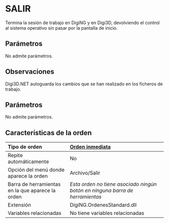 # SALIR

Termina la sesión de trabajo en DigiNG y en Digi3D, devolviendo el control al sistema operativo sin pasar por la pantalla de inicio.

## Parámetros

No admite parámetros.

## Observaciones

Digi3D.NET autoguarda los cambios que se han realizado en los ficheros de trabajo.

## Parámetros

No admite parámetros.

## Características de la orden

| Tipo de orden | [Orden inmediata](salir.md) |
| :--- | :--- |
| Repite automáticamente | No |
| Opción del menú donde aparece la orden | Archivo/Salir |
| Barra de herramientas en la que aparece la orden | _Esta orden no tiene asociado ningún botón en ninguna barra de herramientas_ |
| Extensión | DigiNG.OrdenesStandard.dll |
| Variables relacionadas | No tiene variables relacionadas |

